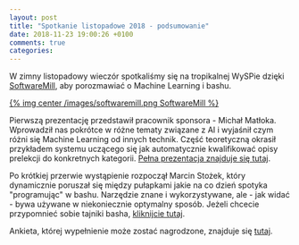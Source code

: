 ```yaml
---
layout: post
title: "Spotkanie listopadowe 2018 - podsumowanie"
date: 2018-11-23 19:00:26 +0100
comments: true
categories: 
---
```


W zimny listopadowy wieczór spotkaliśmy się na tropikalnej WySPie dzięki <a href="https://www.softwaremill.com/" target="_blank">SoftwareMill</a>, aby porozmawiać o Machine Learning i bashu.

[{% img center /images/softwaremill.png SoftwareMill %}](https://softwaremill.com/)

Pierwszą prezentację przedstawił pracownik sponsora - Michał Matłoka. Wprowadził nas pokrótce w różne tematy związane z AI i wyjaśnił czym różni się Machine Learning od innych technik. Część teoretyczną
okrasił przykładem systemu uczącego się jak automatycznie kwalifikować opisy prelekcji do konkretnych kategorii. <a href="/files/machine-learning.pdf" target="_blank">Pełna prezentacja znajduje się tutaj</a>.

Po krótkiej przerwie wystąpienie rozpoczął Marcin Stożek, który dynamicznie poruszał się między pułapkami jakie na co dzień spotyka "programując" w bashu. Narzędzie znane i wykorzystywane, ale - jak widać -
bywa używane w niekoniecznie optymalny sposób. Jeżeli chcecie przypomnieć sobie tajniki basha, <a href="http://slides.com/perk/jak-wytresowac-basha#/" target="_blank">kliknijcie tutaj</a>.

Ankieta, której wypełnienie może zostać nagrodzone, znajduje się <a href="https://docs.google.com/forms/d/e/1FAIpQLScfLnNHjn4U1LSB3be9jNrQdOYpr0Bl3-zm6MjVI5z3DoVDkQ/viewform?vc=0&c=0&w=1" target="_blank">tutaj</a>.